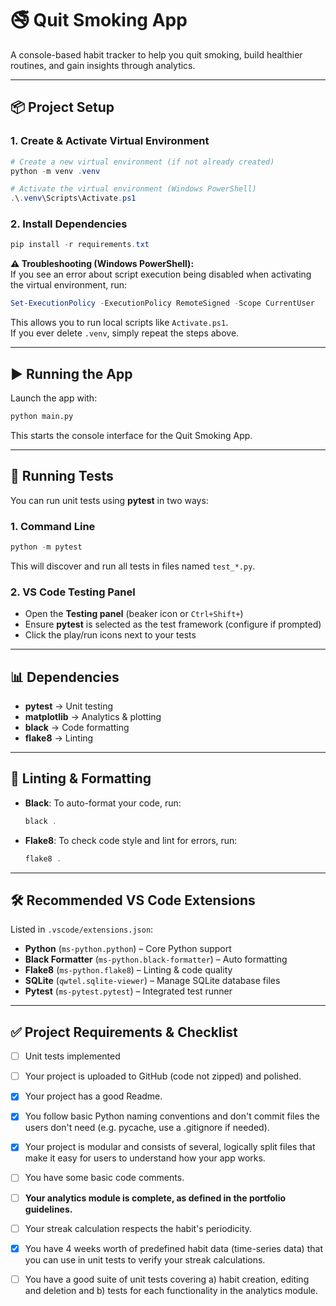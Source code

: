 # 🚭 Quit Smoking App  

A console-based habit tracker to help you quit smoking, build healthier routines, and gain insights through analytics.  

---

## 📦 Project Setup  

### 1. Create & Activate Virtual Environment  

```powershell
# Create a new virtual environment (if not already created)
python -m venv .venv

# Activate the virtual environment (Windows PowerShell)
.\.venv\Scripts\Activate.ps1
```

### 2. Install Dependencies  

```powershell
pip install -r requirements.txt
```

**⚠️ Troubleshooting (Windows PowerShell):**  
If you see an error about script execution being disabled when activating the virtual environment, run:  

```powershell
Set-ExecutionPolicy -ExecutionPolicy RemoteSigned -Scope CurrentUser
```

This allows you to run local scripts like `Activate.ps1`.  
If you ever delete `.venv`, simply repeat the steps above.  

---

## ▶️ Running the App  

Launch the app with:  

```sh
python main.py
```

This starts the console interface for the Quit Smoking App.  

---

## 🧪 Running Tests  

You can run unit tests using **pytest** in two ways:  

### 1. Command Line  

```powershell
python -m pytest
```

This will discover and run all tests in files named `test_*.py`.  

### 2. VS Code Testing Panel  

- Open the **Testing panel** (beaker icon or `Ctrl+Shift+`)  
- Ensure **pytest** is selected as the test framework (configure if prompted)  
- Click the play/run icons next to your tests  

---


## 📊 Dependencies

- **pytest** → Unit testing
- **matplotlib** → Analytics & plotting
- **black** → Code formatting
- **flake8** → Linting

---

## 🧹 Linting & Formatting

- **Black**: To auto-format your code, run:
  ```powershell
  black .
  ```
- **Flake8**: To check code style and lint for errors, run:
  ```powershell
  flake8 .
  ```

---

## 🛠️ Recommended VS Code Extensions  

Listed in `.vscode/extensions.json`:  

- **Python** (`ms-python.python`) – Core Python support  
- **Black Formatter** (`ms-python.black-formatter`) – Auto formatting  
- **Flake8** (`ms-python.flake8`) – Linting & code quality  
- **SQLite** (`qwtel.sqlite-viewer`) – Manage SQLite database files  
- **Pytest** (`ms-pytest.pytest`) – Integrated test runner  

---

## ✅ Project Requirements & Checklist  

- [ ] Unit tests implemented  

- [ ] Your project is uploaded to GitHub (code not zipped) and polished.

- [x] Your project has a good Readme.

- [x] You follow basic Python naming conventions and don't commit files the users don't need (e.g. pycache, use a .gitignore if needed).

- [x] Your project is modular and consists of several, logically split files that make it easy for users to understand how your app works.

- [ ] You have some basic code comments.

- [ ] **Your analytics module is complete, as defined in the portfolio guidelines.**

- [ ] Your streak calculation respects the habit's periodicity.

- [x] You have 4 weeks worth of predefined habit data (time-series data) that you can use in unit tests to verify your streak calculations.

- [ ] You have a good suite of unit tests covering a) habit creation, editing and deletion and b) tests for each functionality in the analytics module.
